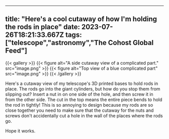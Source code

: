 
---
title: "Here's a cool cutaway of how I'm holding the rods in place"
date: 2023-07-26T18:21:33.667Z
tags: ["telescope","astronomy","The Cohost Global Feed"]
---
{{< gallery >}}
{{< figure alt="A side cutaway view of a complicated part." src="image.png" >}}
{{< figure alt="Top view of a blue complicated part" src="image.png" >}}
{{< /gallery >}}

Here's a cutaway view of my telescope's 3D printed bases to hold rods in place. The rods go into the giant cylinders, but how do you stop them from slipping out? Insert a nut in on one side of the hole, and then screw it in from the other side. The cut in the top means the entire piece bends to hold the rod in tightly! This is so annoying to design because my rods are so close together you need to make sure that the cutaway for the nuts and screws don't accidentally cut a hole in the wall of the places where the rods go.

Hope it works.

